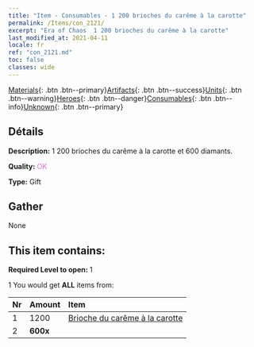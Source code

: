 ```yaml
---
title: "Item - Consumables - 1 200 brioches du carême à la carotte"
permalink: /Items/con_2121/
excerpt: "Era of Chaos  1 200 brioches du carême à la carotte"
last_modified_at: 2021-04-11
locale: fr
ref: "con_2121.md"
toc: false
classes: wide
---
```

 [Materials](/fr/Items/){: .btn .btn--primary}[Artifacts](/fr/Items/Artifacts/){: .btn .btn--success}[Units](/fr/Items/Units/){: .btn .btn--warning}[Heroes](/fr/Items/Heroes/){: .btn .btn--danger}[Consumables](/fr/Items/Consumables/){: .btn .btn--info}[Unknown](/fr/Items/Unknown/){: .btn .btn--primary}

## Détails
 **Description:** 1 200 brioches du carême à la carotte et 600 diamants.

 **Quality:** <span style="color: #DA70D6">OK</span>

 **Type:** Gift

## Gather

  None

## This item contains:

 **Required Level to open:** 1

 1 You would get **ALL** items  from:

  | Nr | Amount |     Item    |
  |:---|:-------|:------------|
  | 1 | 1200 | [Brioche du carême à la carotte](/fr/Items/con_2119/) | 
  | 2 |  **600x** | <i class="fas fa-gem"/> |  | 
